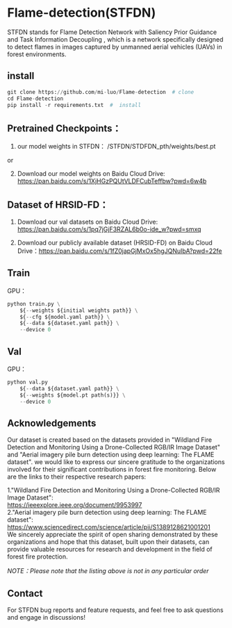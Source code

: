 
# Flame-detection(STFDN)
STFDN stands for Flame Detection Network with Saliency Prior Guidance and Task Information Decoupling , which is a network specifically designed to detect flames in images captured by unmanned aerial vehicles (UAVs) in forest environments.


## install
```python 
git clone https://github.com/mi-luo/Flame-detection  # clone  
cd Flame-detection  
pip install -r requirements.txt  #  install
```



## Pretrained Checkpoints：

1. our model weights in STFDN： /STFDN/STDFDN_pth/weights/best.pt

or

2. Download our model weights on Baidu Cloud Drive: https://pan.baidu.com/s/1XjHGzPQUtVLDFCubTeffbw?pwd=6w4b   





## Dataset of HRSID-FD：

1. Download our val datasets on Baidu Cloud Drive: https://pan.baidu.com/s/1pq7jGjF3RZAL6b0o-ide_w?pwd=smxq  

2. Download our publicly available dataset (HRSID-FD) on Baidu Cloud Drive：https://pan.baidu.com/s/1fZ0japGjMxOx5hgJQNuIbA?pwd=22fe  




## Train

GPU：
```python 
python train.py \
    ${--weights ${initial weights path}} \
    ${--cfg ${model.yaml path}} \
    ${--data ${dataset.yaml path}} \
    --device 0
```


## Val

GPU：
```python 
python val.py
    ${--data ${dataset.yaml path}} \
    ${--weights ${model.pt path(s)}} \
    --device 0
```


## Acknowledgements

  Our dataset is created based on the datasets provided in "Wildland Fire Detection and Monitoring Using a Drone-Collected RGB/IR Image Dataset" and "Aerial imagery pile burn detection using deep learning: The FLAME dataset". we would like to express our sincere gratitude to the organizations involved for their significant contributions in forest fire monitoring. Below are the links to their respective research papers:

1."Wildland Fire Detection and Monitoring Using a Drone-Collected RGB/IR Image Dataset":   
https://ieeexplore.ieee.org/document/9953997  
2."Aerial imagery pile burn detection using deep learning: The FLAME dataset":   
https://www.sciencedirect.com/science/article/pii/S1389128621001201  
  We sincerely appreciate the spirit of open sharing demonstrated by these organizations and hope that this dataset, built upon their datasets, can provide valuable resources for research and development in the field of forest fire protection.

*NOTE：Please note that the listing above is not in any particular order*



## Contact
For STFDN bug reports and feature requests, and feel free to ask questions and engage in discussions!
